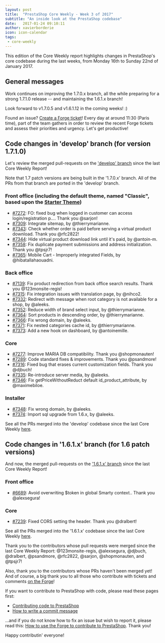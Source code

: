 ```yaml
---
layout: post
title:  "PrestaShop Core Weekly - Week 3 of 2017"
subtitle: "An inside look at the PrestaShop codebase"
date:   2017-01-24 09:10:11
author: xavierborderie
icon: icon-calendar
tags:
 - core-weekly
---
```


This edition of the Core Weekly report highlights changes in PrestaShop's core codebase during the last weeks, from Monday 16th to Sunday 22nd of January 2017.


## General messages

Work continues on improving the 1.7.0.x branch, all the while preparing for a strong 1.7.1.0 release -- and maintaining the 1.6.1.x branch!

Look forward to v1.7.0.5 and v1.6.1.12 in the coming weeks! :)

Found an issue? [Create a Forge ticket](http://forge.prestashop.com/secure/CreateIssue%21default.jspa?selectedProjectId=11322&issuetype=1)! Every day at around 11:30 (Paris time), part of the team gathers in order to review the recent Forge tickets and assess their priorities and urgency. Let's get productive!



## Code changes in 'develop' branch (for version 1.7.1.0)

Let's review the merged pull-requests on the ['develop' branch](https://github.com/PrestaShop/PrestaShop/tree/develop) since the last Core Weekly Report!

Note that 1.7 patch versions are being built in the '1.7.0.x' branch. All of the PRs from that branch are ported in the 'develop' branch.


### Front office (including the default theme, named "Classic", based upon the [Starter Theme](https://github.com/PrestaShop/StarterTheme))

* [#7272](https://github.com/PrestaShop/PrestaShop/pull/7272): FO: fixed bug when logged in customer can access login/registration p…. Thank you @sarjon!
* [#7309](https://github.com/PrestaShop/PrestaShop/pull/7309): Integrate sitemap, by @thierrymarianne.
* [#7343](https://github.com/PrestaShop/PrestaShop/pull/7343): Check whether order is paid before serving a virtual product download. Thank you @rfc2822!
* [#7344](https://github.com/PrestaShop/PrestaShop/pull/7344): Hide virtual product download link until it's paid, by @antoin-m.
* [#7358](https://github.com/PrestaShop/PrestaShop/pull/7358): Fix duplicate payment submissions and address initialization. Thank you @tpsjr7!
* [#7365](https://github.com/PrestaShop/PrestaShop/pull/7365): Mobile Cart - Improperly integrated Fields, by @hibatallahaouadni.



### Back office

* [#7139](https://github.com/PrestaShop/PrestaShop/pull/7139): Fix product redirection from back office search results. Thank you @123monsite-regis!
* [#7315](https://github.com/PrestaShop/PrestaShop/pull/7315): Fix integration issues with translation page, by @nihco2.
* [#7332](https://github.com/PrestaShop/PrestaShop/pull/7332): Redirect with message when root category is not available for a shop, by @aleeks.
* [#7352](https://github.com/PrestaShop/PrestaShop/pull/7352): Reduce width of brand select input, by @thierrymarianne.
* [#7364](https://github.com/PrestaShop/PrestaShop/pull/7364): Sort products in descending order, by @thierrymarianne.
* [#7366](https://github.com/PrestaShop/PrestaShop/pull/7366): Fix wrong domain, by @aleeks.
* [#7371](https://github.com/PrestaShop/PrestaShop/pull/7371): Fix nested categories cache id, by @thierrymarianne.
* [#7373](https://github.com/PrestaShop/PrestaShop/pull/7373): Add a new hook on dashboard, by @antoinemille.



### Core

* [#7277](https://github.com/PrestaShop/PrestaShop/pull/7277): Improve MARIA DB compatibility. Thank you @shopmonauten!
* [#7289](https://github.com/PrestaShop/PrestaShop/pull/7289): Code standard fixes & improvements. Thank you @psandmore!
* [#7316](https://github.com/PrestaShop/PrestaShop/pull/7316): Fixed bug that erases current customization fields. Thank you @djbuch!
* [#7335](https://github.com/PrestaShop/PrestaShop/pull/7335): Re-introduce server media, by @aleeks.
* [#7346](https://github.com/PrestaShop/PrestaShop/pull/7346): Fix getPriceWithoutReduct default id_product_attribute, by @maximebiloe.



### Installer

* [#7348](https://github.com/PrestaShop/PrestaShop/pull/7348): Fix wrong domain, by @aleeks.
* [#7374](https://github.com/PrestaShop/PrestaShop/pull/7374): Import sql upgrade from 1.6.x, by @aleeks.



See all the PRs merged into the 'develop' codebase since the last Core Weekly [here](https://github.com/PrestaShop/PrestaShop/pulls?utf8=%E2%9C%93&q=is%3Apr%20merged%3A2017-01-16..2017-01-22%20is%3Aclosed%20base%3Adevelop).


## Code changes in '1.6.1.x' branch (for 1.6 patch versions) 

And now, the merged pull-requests on the ['1.6.1.x' branch](https://github.com/PrestaShop/PrestaShop/tree/develop) since the last Core Weekly Report!


### Front office

* [#6689](https://github.com/PrestaShop/PrestaShop/pull/6689): Avoid overwriting $token in global Smarty context.. Thank you @alexsegura!


### Core

* [#7239](https://github.com/PrestaShop/PrestaShop/pull/7239): Fixed CORS setting the header. Thank you @dralbert!



See all the PRs merged into the '1.6.1.x' codebase since the last Core Weekly [here](https://github.com/PrestaShop/PrestaShop/pulls?utf8=%E2%9C%93&q=is%3Apr%20merged%3A2017-01-16..2017-01-22%20is%3Aclosed%20base%3A1.6.1.x).

Thank you to the contributors whose pull requests were merged since the last Core Weekly Report: @123monsite-regis, @alexsegura, @djbuch, @dralbert, @psandmore, @rfc2822, @sarjon, @shopmonauten, and @tpsjr7!

Also, thank you to the contributors whose PRs haven't been merged yet! And of course, a big thank you to all those who contribute with tickets and comments [on the Forge](http://forge.prestashop.com/browse/BOOM/?selectedTab=com.atlassian.jira.jira-projects-plugin:summary-panel)!

If you want to contribute to PrestaShop with code, please read these pages first:

 * [Contributing code to PrestaShop](http://doc.prestashop.com/display/PS16/Contributing+code+to+PrestaShop)
 * [How to write a commit message](http://doc.prestashop.com/display/PS16/How+to+write+a+commit+message)

...and if you do not know how to fix an issue but wish to report it, please read this: [How to use the Forge to contribute to PrestaShop](http://doc.prestashop.com/display/PS16/How+to+use+the+Forge+to+contribute+to+PrestaShop). Thank you!

Happy contributin' everyone!
